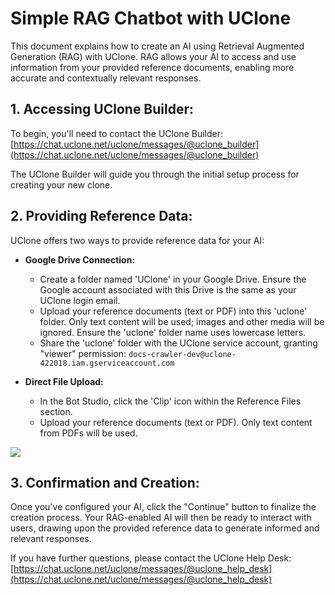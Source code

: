 # Simple RAG Chatbot with UClone

This document explains how to create an AI using Retrieval Augmented Generation (RAG) with UClone. RAG allows your AI to access and use information from your provided reference documents, enabling more accurate and contextually relevant responses.

## 1. Accessing UClone Builder:

To begin, you'll need to contact the UClone Builder: [https://chat.uclone.net/uclone/messages/@uclone_builder](https://chat.uclone.net/uclone/messages/@uclone_builder)

The UClone Builder will guide you through the initial setup process for creating your new clone.

## 2. Providing Reference Data:

UClone offers two ways to provide reference data for your AI:

* **Google Drive Connection:**
    * Create a folder named 'UClone' in your Google Drive. Ensure the Google account associated with this Drive is the same as your UClone login email.
    * Upload your reference documents (text or PDF) into this 'uclone' folder. Only text content will be used; images and other media will be ignored. Ensure the 'uclone' folder name uses lowercase letters.
    * Share the 'uclone' folder with the UClone service account, granting "viewer" permission: `docs-crawler-dev@uclone-422018.iam.gserviceaccount.com`

* **Direct File Upload:**
    * In the Bot Studio, click the 'Clip' icon within the Reference Files section.
    * Upload your reference documents (text or PDF). Only text content from PDFs will be used.


![](https://uclone-ai.github.io/uclone_contents/images/add_knowledge.jpg)


## 3. Confirmation and Creation:

Once you've configured your AI, click the "Continue" button to finalize the creation process. Your RAG-enabled AI will then be ready to interact with users, drawing upon the provided reference data to generate informed and relevant responses.

If you have further questions, please contact the UClone Help Desk: [https://chat.uclone.net/uclone/messages/@uclone_help_desk](https://chat.uclone.net/uclone/messages/@uclone_help_desk)
